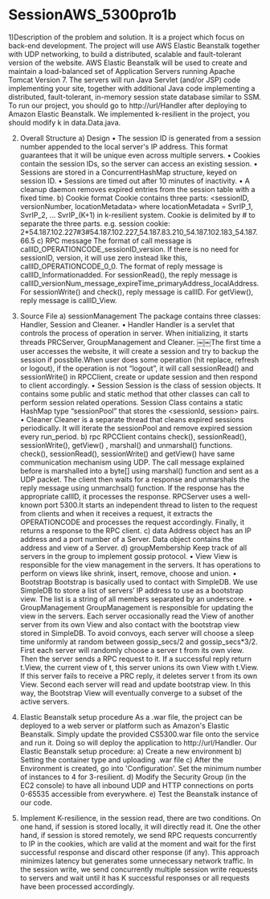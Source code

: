 # SessionAWS_5300pro1b
1)Description of the problem and solution.
It is a project which focus on back-end development.
The project will use AWS Elastic Beanstalk together with UDP networking, to build a distributed, 
scalable and fault-tolerant version of the website. AWS Elastic Beanstalk will be used to create 
and maintain a load-balanced set of Application Servers running Apache Tomcat Version 7. 
The servers will run Java Servlet (and/or JSP) code implementing your site, together with additional 
Java code implementing a distributed, fault-tolerant, in-memory session state database similar to SSM.
To run our project, you should go to http://url/Handler after deploying to Amazon Elastic Beanstalk. 
We implemented k-resilient in the project, you should modify k in data.Data.java.

2) Overall Structure
a) Design
• The session ID is generated from a session number appended to the local server's IP address.
This format guarantees that it will be unique even across multiple servers.
• Cookies contain the session IDs, so the server can access an existing session.
• Sessions are stored in a ConcurrentHashMap structure, keyed on session ID.
• Sessions are timed out after 10 minutes of inactivity.
• A cleanup daemon removes expired entries from the session table with a fixed time.
b) Cookie format
Cookie contains three parts:
<sessionID, versionNumber, locationMetadata>
where locationMetadata = SvrIP_1, SvrIP_2, ... SvrIP_(K+1) in k-resilient system. Cookie is delimited by # 
to separate the three parts.
e.g. session cookie:
2*54.187.102.227#3#54.187.102.227_54.187.83.210_54.187.102.183_54.187.66.5
c) RPC message
The format of call message is callID_OPERATIONCODE_sessionID_version. If there is no need for sessionID, version, 
it will use zero instead like this, callID_OPERATIONCODE_0_0.
The format of reply message is callID_Informationadded.
For sessionRead(), the reply message is callID_versionNum_message_expireTime_primaryAddress_localAddress.
For sessionWrite() and check(), reply message is callID.
For getView(), reply message is callID_View.

3) Source File
a) sessionManagement
The package contains three classes: Handler, Session and Cleaner.
• Handler
Handler is a servlet that controls the process of operation in server. When initializing, 
it starts threads PRCServer, GroupManagement and Cleaner.
￼￼The first time a user accesses the website, it will create a session and try to backup the session if possblle.When user does some operation (hit replace, refresh or logout), if the operation is not “logout”, it will call sessionRead() and sessionWrite() in RPCClient, create or update session and then respond to client accordingly.
• Session
Session is the class of session objects. It contains some public and static method that other classes can call to 
perform session related operations.
Session Class contains a static HashMap type “sessionPool” that stores the <sessionId, session> pairs.
• Cleaner
Cleaner is a separate thread that cleans expired sessions periodically. It will iterate the sessionPool and remove 
expired session every run_period.
b) rpc
RPCClient contains check(), sessionRead(), sessionWrite(), getView() , marshal() and unmarshal() functions. check(), 
sessionRead(), sessionWrite() and getView() have same communication mechanism using UDP.
The call message explained before is marshalled into a byte[] using marshal() function and sent as a UDP packet.
The client then waits for a response and unmarshals the reply message using unmarchsal() function. 
If the response has the appropriate callID, it processes the response.
RPCServer uses a well-known port 5300.It starts an independent thread to listen to the request from clients 
and when it receives a request, it extracts the OPERATIONCODE and processes the request accordingly. 
Finally, it returns a response to the RPC client.
c) data
Address object has an IP address and a port number of a Server. Data object contains the address and view of a Server.
d) groupMembership
Keep track of all servers in the group to implement gossip protocol.
• View
View is responsible for the view management in the servers. It has operations to perform on views like shrink, 
insert, remove, choose and union.
• Bootstrap
Bootstrap is basically used to contact with SimpleDB.
We use SimpleDB to store a list of servers’ IP address to use as a bootstrap view. 
The list is a string of all members separated by an underscore.
• GroupManagement
GroupManagement is responsible for updating the view in the servers. Each server occasionally 
read the View of another server from its own View and also contact with the bootstrap view stored in SimpleDB.
To avoid convoys, each server will choose a sleep time uniformly at random between gossip_secs/2 and gossip_secs*3/2.
First each server will randomly choose a server t from its own view. Then the server sends a RPC request to it. 
If a successful reply return t.View, the current view of t, this server unions its own View with t.View. If this server fails to receive a PRC reply, it deletes server t from its own View. Second each server will read and update bootstrap view. In this way, the Bootstrap View will eventually converge to a subset of the active servers.

4) Elastic Beanstalk setup procedure
As a .war file, the project can be deployed to a web server or platform such as Amazon's Elastic Beanstalk. Simply update the provided CS5300.war file onto the service and run it. Doing so will deploy the application to http://url/Handler.
Our Elastic Beanstalk setup procedure:
a) Create a new environment
b) Setting the container type and uploading .war file
c) After the Environment is created, go into 'Configuration'. Set the minimum number of instances to 4 for 3-resilient.
d) Modify the Security Group (in the EC2 console) to have all inbound UDP and HTTP connections on ports 0-65535 accessible from everywhere.
e) Test the Beanstalk instance of our code.

5) Implement K-resilience, in the session read, there are two conditions.
On one hand, if session is stored locally, it will directly read it. One the other hand, if session is stored remotely, 
we send RPC requests concurrently to IP in the cookies, which are valid at the moment and wait for the first successful 
response and discard other response (if any). This approach minimizes latency but generates some unnecessary network traffic.
In the session write, we send concurrently multiple session write requests to servers and wait until it has K successful responses or all requests have been processed accordingly.
